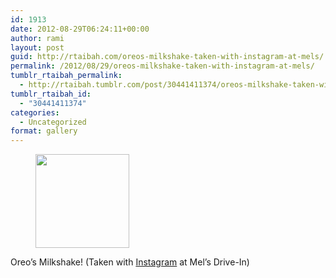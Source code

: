 ```yaml
---
id: 1913
date: 2012-08-29T06:24:11+00:00
author: rami
layout: post
guid: http://rtaibah.com/oreos-milkshake-taken-with-instagram-at-mels/
permalink: /2012/08/29/oreos-milkshake-taken-with-instagram-at-mels/
tumblr_rtaibah_permalink:
  - http://rtaibah.tumblr.com/post/30441411374/oreos-milkshake-taken-with-instagram-at-mels
tumblr_rtaibah_id:
  - "30441411374"
categories:
  - Uncategorized
format: gallery
---
```

<div id='gallery-41' class='gallery galleryid-1913 gallery-columns-3 gallery-size-thumbnail'>
  <figure class='gallery-item'> 
  
  <div class='gallery-icon landscape'>
    <a href='http://139.59.20.41/2012/08/29/oreos-milkshake-taken-with-instagram-at-mels/attachment/1914/'><img width="150" height="150" src="http://139.59.20.41/wp-content/uploads/2012/08/tumblr_m9i74b2Ma11qb4qlko1_1280-150x150.jpg" class="attachment-thumbnail size-thumbnail" alt="" srcset="http://139.59.20.41/wp-content/uploads/2012/08/tumblr_m9i74b2Ma11qb4qlko1_1280-150x150.jpg 150w, http://139.59.20.41/wp-content/uploads/2012/08/tumblr_m9i74b2Ma11qb4qlko1_1280-300x300.jpg 300w, http://139.59.20.41/wp-content/uploads/2012/08/tumblr_m9i74b2Ma11qb4qlko1_1280-100x100.jpg 100w, http://139.59.20.41/wp-content/uploads/2012/08/tumblr_m9i74b2Ma11qb4qlko1_1280.jpg 612w" sizes="100vw" /></a>
  </div></figure>
</div>

Oreo&#8217;s Milkshake! (Taken with [Instagram](http://instagram.com) at Mel&#8217;s Drive-In)